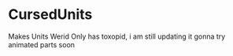 # CursedUnits
Makes Units Werid
Only has toxopid, i am still updating it
gonna try animated parts soon
